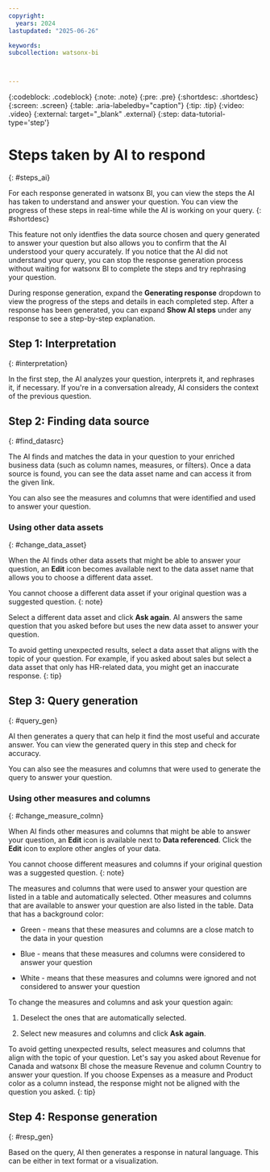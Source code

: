 ```yaml
---
copyright:
  years: 2024
lastupdated: "2025-06-26"

keywords:
subcollection: watsonx-bi



---
```


{:codeblock: .codeblock}
{:note: .note}
{:pre: .pre}
{:shortdesc: .shortdesc}
{:screen: .screen}
{:table: .aria-labeledby="caption"}
{:tip: .tip}
{:video: .video}
{:external: target="_blank" .external}
{:step: data-tutorial-type='step'}

# Steps taken by AI to respond
{: #steps_ai}

For each response generated in watsonx BI, you can view the steps the AI has taken to understand and answer your question. You can view the progress of these steps in real-time while the AI is working on your query. {: #shortdesc}

This feature not only identfies the data source chosen and query generated to answer your question but also allows you to confirm that the AI understood your query accurately. If you notice that the AI did not understand your query, you can stop the response generation process without waiting for watsonx BI to complete the steps and try rephrasing your question. 

During response generation, expand the **Generating response** dropdown to view the progress of the steps and details in each completed step. After a response has been generated, you can expand **Show AI steps** under any response to see a step-by-step explanation.

## Step 1: Interpretation
{: #interpretation}

In the first step, the AI analyzes your question, interprets it, and rephrases it, if necessary. If you're in a conversation already, AI considers the context of the previous question. 

## Step 2: Finding data source
{: #find_datasrc}

The AI finds and matches the data in your question to your enriched business data (such as column names, measures, or filters). Once a data source is found, you can see the data asset name and can access it from the given link. 

You can also see the measures and columns that were identified and used to answer your question. 

### Using other data assets
{: #change_data_asset}

When the AI finds other data assets that might be able to answer your question, an **Edit** icon becomes available next to the data asset name that allows you to choose a different data asset. 

You cannot choose a different data asset if your original question was a suggested question.
{: note}

Select a different data asset and click **Ask again**. AI answers the same question that you asked before but uses the new data asset to answer your question. 

To avoid getting unexpected results, select a data asset that aligns with the topic of your question. For example, if you asked about sales but select a data asset that only has HR-related data, you might get an inaccurate response. 
{: tip}

## Step 3: Query generation
{: #query_gen}

AI then generates a query that can help it find the most useful and accurate answer. You can view the generated query in this step and check for accuracy. 

You can also see the measures and columns that were used to generate the query to answer your question.

### Using other measures and columns
{: #change_measure_colmn}

When AI finds other measures and columns that might be able to answer your question, an **Edit** icon is available next to **Data referenced**. Click the **Edit** icon to explore other angles of your data.

You cannot choose different measures and columns if your original question was a suggested question.
{: note}

The measures and columns that were used to answer your question are listed in a table and automatically selected. Other measures and columns that are available to answer your question are also listed in the table. Data that has a background color:

- Green - means that these measures and columns are a close match to the data in your question 

- Blue -  means that these measures and columns were considered to answer your question

- White - means that these measures and columns were ignored and not considered to answer your question 

To change the measures and columns and ask your question again:

1. Deselect the ones that are automatically selected.

2. Select new measures and columns and click **Ask again**.

To avoid getting unexpected results, select measures and columns that align with the topic of your question. Let's say you asked about Revenue for Canada and watsonx BI chose the measure Revenue and column Country to answer your question. If you choose Expenses as a measure and Product color as a column instead, the response might not be aligned with the question you asked. 
{: tip}

## Step 4: Response generation
{: #resp_gen}

Based on the query, AI then generates a response in natural language. This can be either in text format or a visualization. 
